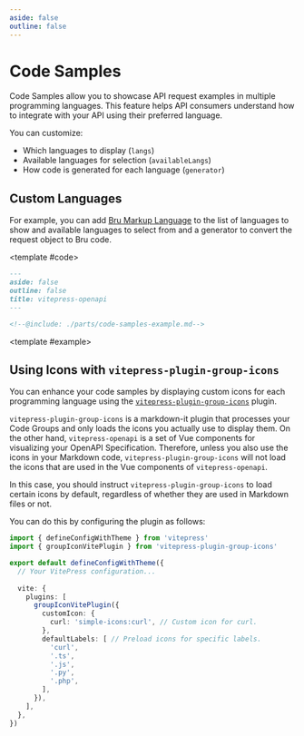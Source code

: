 ```yaml
---
aside: false
outline: false
---
```


# Code Samples

Code Samples allow you to showcase API request examples in multiple programming languages.
This feature helps API consumers understand how to integrate with your API using their preferred language.

You can customize:

- Which languages to display (`langs`)
- Available languages for selection (`availableLangs`)
- How code is generated for each language (`generator`)

## Custom Languages

For example, you can add [Bru Markup Language](https://docs.usebruno.com/bru-lang/overview) to the list of languages to show and available languages to select from and a generator to convert the request object to Bru code.

<ExampleBlock browser-window-class="h-[70vh] max-h-[700px]">

<template #code>

```markdown
---
aside: false
outline: false
title: vitepress-openapi
---

<!--@include: ./parts/code-samples-example.md-->
```

</template>

<template #example>

<!--@include: ./parts/code-samples-example.md-->

</template>

</ExampleBlock>

## Using Icons with `vitepress-plugin-group-icons`

You can enhance your code samples by displaying custom icons for each programming language using the [`vitepress-plugin-group-icons`](https://github.com/yuyinws/vitepress-plugin-group-icons) plugin.

`vitepress-plugin-group-icons` is a markdown-it plugin that processes your Code Groups and only loads the icons you actually use to display them. On the other hand, `vitepress-openapi` is a set of Vue components for visualizing your OpenAPI Specification. Therefore, unless you also use the icons in your Markdown code, `vitepress-plugin-group-icons` will not load the icons that are used in the Vue components of `vitepress-openapi`.

In this case, you should instruct `vitepress-plugin-group-icons` to load certain icons by default, regardless of whether they are used in Markdown files or not.

You can do this by configuring the plugin as follows:

```ts {2,7-22} [.vitepress/config.ts]
import { defineConfigWithTheme } from 'vitepress'
import { groupIconVitePlugin } from 'vitepress-plugin-group-icons'

export default defineConfigWithTheme({
  // Your VitePress configuration...
  
  vite: {
    plugins: [
      groupIconVitePlugin({
        customIcon: {
          curl: 'simple-icons:curl', // Custom icon for curl.
        },
        defaultLabels: [ // Preload icons for specific labels.
          'curl',
          '.ts',
          '.js',
          '.py',
          '.php',
        ],
      }),
    ],
  },
})
```
